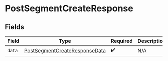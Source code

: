 # PostSegmentCreateResponse


## Fields

| Field                                                                                     | Type                                                                                      | Required                                                                                  | Description                                                                               |
| ----------------------------------------------------------------------------------------- | ----------------------------------------------------------------------------------------- | ----------------------------------------------------------------------------------------- | ----------------------------------------------------------------------------------------- |
| `data`                                                                                    | [PostSegmentCreateResponseData](../../models/components/PostSegmentCreateResponseData.md) | :heavy_check_mark:                                                                        | N/A                                                                                       |